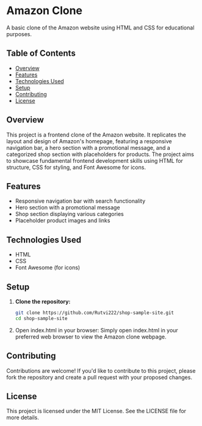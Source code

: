 # Amazon Clone

A basic clone of the Amazon website using HTML and CSS for educational purposes.

## Table of Contents
- [Overview](#overview)
- [Features](#features)
- [Technologies Used](#technologies-used)
- [Setup](#setup)
- [Contributing](#contributing)
- [License](#license)

## Overview
This project is a frontend clone of the Amazon website. It replicates the layout and design of Amazon's homepage, featuring a responsive navigation bar, a hero section with a promotional message, and a categorized shop section with placeholders for products. The project aims to showcase fundamental frontend development skills using HTML for structure, CSS for styling, and Font Awesome for icons.


## Features
- Responsive navigation bar with search functionality
- Hero section with a promotional message
- Shop section displaying various categories
- Placeholder product images and links

## Technologies Used
- HTML
- CSS
- Font Awesome (for icons)

## Setup
1. **Clone the repository:**
   ```bash
   git clone https://github.com/Rutvi222/shop-sample-site.git
   cd shop-sample-site

2. Open index.html in your browser:
Simply open index.html in your preferred web browser to view the Amazon clone webpage.

## Contributing
Contributions are welcome! If you'd like to contribute to this project, please fork the repository and create a pull request with your proposed changes.

## License
This project is licensed under the MIT License. See the LICENSE file for more details.

